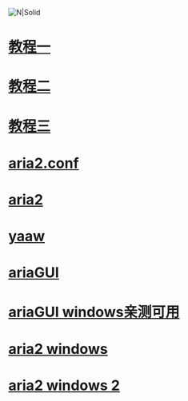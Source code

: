 
![N|Solid](https://git.oschina.net/ztshandong/oschina.io/raw/master/learn_notes/Aria2.png)

# [教程一](http://xclient.info/a/6b6c46df-3e4f-1b17-ae30-0c8b49df92cc.html)
# [教程二](https://medium.com/@Justin___Smith/aria2%E9%85%8D%E7%BD%AE%E6%95%99%E7%A8%8B-mac%E5%92%8Cwindows-b31d0f64bd4e)
# [教程三](http://www.jianshu.com/p/d7e01982e474)
# [aria2.conf](https://github.com/yangshun1029/aria2gui/blob/master/MacGap/aria2.conf)
# [aria2](https://github.com/aria2/aria2/releases/tag/release-1.31.0)
# [yaaw](http://binux.github.io/yaaw/)
# [ariaGUI](https://github.com/yangshun1029/aria2gui/releases/)

# [ariaGUI windows亲测可用](https://github.com/JiaxunCai/Aria2GUI-for-Windows)
# [aria2 windows](https://sourceforge.net/projects/aria2/files/stable/)
# [aria2 windows 2](http://blog.sina.com.cn/s/blog_67ea5c2b0101q33w.html)





